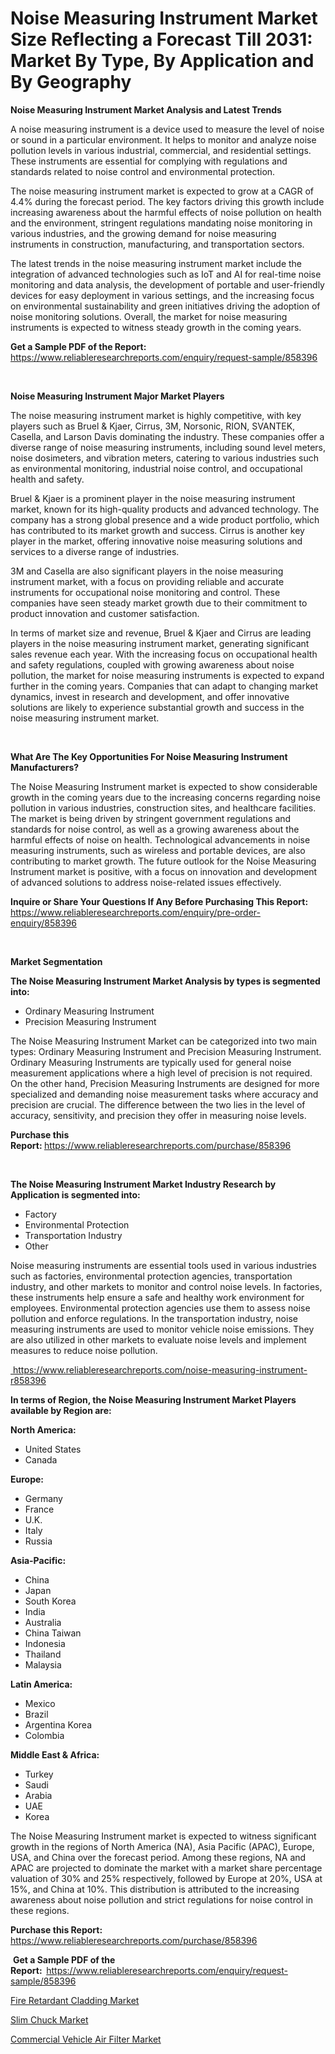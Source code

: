<p><h1>Noise Measuring Instrument Market Size Reflecting a Forecast Till 2031: Market By Type, By Application and By Geography</h1></p><p><strong>Noise Measuring Instrument Market Analysis and Latest Trends</strong></p>
<p><p>A noise measuring instrument is a device used to measure the level of noise or sound in a particular environment. It helps to monitor and analyze noise pollution levels in various industrial, commercial, and residential settings. These instruments are essential for complying with regulations and standards related to noise control and environmental protection.</p><p>The noise measuring instrument market is expected to grow at a CAGR of 4.4% during the forecast period. The key factors driving this growth include increasing awareness about the harmful effects of noise pollution on health and the environment, stringent regulations mandating noise monitoring in various industries, and the growing demand for noise measuring instruments in construction, manufacturing, and transportation sectors.</p><p>The latest trends in the noise measuring instrument market include the integration of advanced technologies such as IoT and AI for real-time noise monitoring and data analysis, the development of portable and user-friendly devices for easy deployment in various settings, and the increasing focus on environmental sustainability and green initiatives driving the adoption of noise monitoring solutions. Overall, the market for noise measuring instruments is expected to witness steady growth in the coming years.</p></p>
<p><strong>Get a Sample PDF of the Report:&nbsp;</strong> <a href="https://www.reliableresearchreports.com/enquiry/request-sample/858396">https://www.reliableresearchreports.com/enquiry/request-sample/858396</a></p>
<p>&nbsp;</p>
<p><strong>Noise Measuring Instrument Major Market Players</strong></p>
<p><p>The noise measuring instrument market is highly competitive, with key players such as Bruel & Kjaer, Cirrus, 3M, Norsonic, RION, SVANTEK, Casella, and Larson Davis dominating the industry. These companies offer a diverse range of noise measuring instruments, including sound level meters, noise dosimeters, and vibration meters, catering to various industries such as environmental monitoring, industrial noise control, and occupational health and safety.</p><p>Bruel & Kjaer is a prominent player in the noise measuring instrument market, known for its high-quality products and advanced technology. The company has a strong global presence and a wide product portfolio, which has contributed to its market growth and success. Cirrus is another key player in the market, offering innovative noise measuring solutions and services to a diverse range of industries.</p><p>3M and Casella are also significant players in the noise measuring instrument market, with a focus on providing reliable and accurate instruments for occupational noise monitoring and control. These companies have seen steady market growth due to their commitment to product innovation and customer satisfaction.</p><p>In terms of market size and revenue, Bruel & Kjaer and Cirrus are leading players in the noise measuring instrument market, generating significant sales revenue each year. With the increasing focus on occupational health and safety regulations, coupled with growing awareness about noise pollution, the market for noise measuring instruments is expected to expand further in the coming years. Companies that can adapt to changing market dynamics, invest in research and development, and offer innovative solutions are likely to experience substantial growth and success in the noise measuring instrument market.</p></p>
<p>&nbsp;</p>
<p><strong>What Are The Key Opportunities For Noise Measuring Instrument Manufacturers?</strong></p>
<p><p>The Noise Measuring Instrument market is expected to show considerable growth in the coming years due to the increasing concerns regarding noise pollution in various industries, construction sites, and healthcare facilities. The market is being driven by stringent government regulations and standards for noise control, as well as a growing awareness about the harmful effects of noise on health. Technological advancements in noise measuring instruments, such as wireless and portable devices, are also contributing to market growth. The future outlook for the Noise Measuring Instrument market is positive, with a focus on innovation and development of advanced solutions to address noise-related issues effectively.</p></p>
<p><strong>Inquire or Share Your Questions If Any Before Purchasing This Report:</strong> <a href="https://www.reliableresearchreports.com/enquiry/pre-order-enquiry/858396">https://www.reliableresearchreports.com/enquiry/pre-order-enquiry/858396</a></p>
<p>&nbsp;</p>
<p><strong>Market Segmentation</strong></p>
<p><strong>The Noise Measuring Instrument Market Analysis by types is segmented into:</strong></p>
<p><ul><li>Ordinary Measuring Instrument</li><li>Precision Measuring Instrument</li></ul></p>
<p><p>The Noise Measuring Instrument Market can be categorized into two main types: Ordinary Measuring Instrument and Precision Measuring Instrument. Ordinary Measuring Instruments are typically used for general noise measurement applications where a high level of precision is not required. On the other hand, Precision Measuring Instruments are designed for more specialized and demanding noise measurement tasks where accuracy and precision are crucial. The difference between the two lies in the level of accuracy, sensitivity, and precision they offer in measuring noise levels.</p></p>
<p><strong>Purchase this Report:&nbsp;</strong><a href="https://www.reliableresearchreports.com/purchase/858396">https://www.reliableresearchreports.com/purchase/858396</a></p>
<p>&nbsp;</p>
<p><strong>The Noise Measuring Instrument Market Industry Research by Application is segmented into:</strong></p>
<p><ul><li>Factory</li><li>Environmental Protection</li><li>Transportation Industry</li><li>Other</li></ul></p>
<p><p>Noise measuring instruments are essential tools used in various industries such as factories, environmental protection agencies, transportation industry, and other markets to monitor and control noise levels. In factories, these instruments help ensure a safe and healthy work environment for employees. Environmental protection agencies use them to assess noise pollution and enforce regulations. In the transportation industry, noise measuring instruments are used to monitor vehicle noise emissions. They are also utilized in other markets to evaluate noise levels and implement measures to reduce noise pollution.</p></p>
<p><a href="https://www.reliableresearchreports.com/noise-measuring-instrument-r858396">&nbsp;https://www.reliableresearchreports.com/noise-measuring-instrument-r858396</a></p>
<p><strong>In terms of Region, the Noise Measuring Instrument Market Players available by Region are:</strong></p>
<p>
    <p> <strong> North America: </strong>
        <ul>
            <li>United States</li>
            <li>Canada</li>
        </ul>
        </p> 
    <p> <strong> Europe: </strong>
        <ul>
            <li>Germany</li>
            <li>France</li>
            <li>U.K.</li>
            <li>Italy</li>
            <li>Russia</li>
        </ul>
        </p> 
    <p> <strong> Asia-Pacific: </strong>
        <ul>
            <li>China</li>
            <li>Japan</li>
            <li>South Korea</li>
            <li>India</li>
            <li>Australia</li>
            <li>China Taiwan</li>
            <li>Indonesia</li>
            <li>Thailand</li>
            <li>Malaysia</li>
        </ul>
        </p> 
    <p> <strong> Latin America: </strong>
        <ul>
            <li>Mexico</li>
            <li>Brazil</li>
            <li>Argentina Korea</li>
            <li>Colombia</li>
        </ul>
        </p> 
    <p> <strong> Middle East & Africa: </strong>
        <ul>
            <li>Turkey</li>
            <li>Saudi</li>
            <li>Arabia</li>
            <li>UAE</li>
            <li>Korea</li>
        </ul>
    </p>
    </p>
<p><p>The Noise Measuring Instrument market is expected to witness significant growth in the regions of North America (NA), Asia Pacific (APAC), Europe, USA, and China over the forecast period. Among these regions, NA and APAC are projected to dominate the market with a market share percentage valuation of 30% and 25% respectively, followed by Europe at 20%, USA at 15%, and China at 10%. This distribution is attributed to the increasing awareness about noise pollution and strict regulations for noise control in these regions.</p></p>
<p><strong>Purchase this Report: </strong><a href="https://www.reliableresearchreports.com/purchase/858396">https://www.reliableresearchreports.com/purchase/858396</a></p>
<p>&nbsp;<strong>Get a Sample PDF of the Report:&nbsp;&nbsp;</strong><a href="https://www.reliableresearchreports.com/enquiry/request-sample/858396">https://www.reliableresearchreports.com/enquiry/request-sample/858396</a></p>
<p><strong></strong></p>
<p><p><a href="https://www.linkedin.com/pulse/global-fire-retardant-cladding-market-size-trends-insights-pmaee?trackingId=EXUR2wHsYYBaM67VK9RvQA%3D%3D">Fire Retardant Cladding Market</a></p><p><a href="https://www.linkedin.com/pulse/slim-chuck-market-size-growing-forecasted-period-from-2024-7xsoe?trackingId=o0eWGt%2BlxIoE%2BNmtB5CSmA%3D%3D">Slim Chuck Market</a></p><p><a href="https://www.linkedin.com/pulse/commercial-vehicle-air-filter-market-size-2024-2031-global-ymave?trackingId=8IdexCSimKfjKhShcA1UqQ%3D%3D">Commercial Vehicle Air Filter Market</a></p></p>